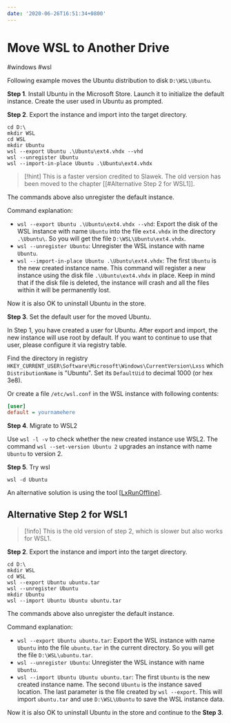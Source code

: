 ```yaml
---
date: '2020-06-26T16:51:34+0800'
---
```


# Move WSL to Another Drive

#windows #wsl

Following example moves the Ubuntu distribution to disk `D:\WSL\Ubuntu`.

<!--more-->

**Step 1**. Install Ubuntu in the Microsoft Store. Launch it to initialize the default instance. Create the user used in Ubuntu as prompted.

**Step 2**. Export the instance and import into the target directory.

```
cd D:\
mkdir WSL
cd WSL
mkdir Ubuntu
wsl --export Ubuntu .\Ubuntu\ext4.vhdx --vhd
wsl --unregister Ubuntu
wsl --import-in-place Ubuntu .\Ubuntu\ext4.vhdx
```

> [!hint]
> This is a faster version credited to Slawek. The old version has been moved to the chapter [[#Alternative Step 2 for WSL1]].

The commands above also unregister the default instance.

Command explanation:

- `wsl --export Ubuntu .\Ubuntu\ext4.vhdx --vhd`: Export the disk of the WSL instance with name `Ubuntu` into the file `ext4.vhdx` in the directory `.\Ubuntu\`. So you will get the file `D:\WSL\Ubuntu\ext4.vhdx`.
- `wsl --unregister Ubuntu`: Unregister the WSL instance with name `Ubuntu`.
- `wsl --import-in-place Ubuntu .\Ubuntu\ext4.vhdx`: The first `Ubuntu` is the new created instance name. This command will register a new instance using the disk file `.\Ubuntu\ext4.vhdx` in place. Keep in mind that if the disk file is deleted, the instance will crash and all the files within it will be permanently lost.

Now it is also OK to uninstall Ubuntu in the store.

**Step 3**. Set the default user for the moved Ubuntu.

In Step 1, you have created a user for Ubuntu. After export and import, the new instance will use root by default. If you want to continue to use that user, please configure it via registry table.

Find the directory in registry `HKEY_CURRENT_USER\Software\Microsoft\Windows\CurrentVersion\Lxss` which `DistributionName` is "Ubuntu". Set its `DefaultUid` to decimal 1000 (or hex 3e8).

Or create a file `/etc/wsl.conf` in the WSL instance with following contents:

```ini
[user]
default = yournamehere
```

**Step 4**. Migrate to WSL2

Use `wsl -l -v` to check whether the new created instance use WSL2. The command `wsl --set-version Ubuntu 2` upgrades an instance with name `Ubuntu` to version 2.

**Step 5**. Try wsl

```
wsl -d Ubuntu
```

An alternative solution is using the tool [[LxRunOffline]].

## Alternative Step 2 for WSL1

> [!info]
> This is the old version of step 2, which is slower but also works for WSL1.

**Step 2**. Export the instance and import into the target directory.

```
cd D:\
mkdir WSL
cd WSL
wsl --export Ubuntu ubuntu.tar
wsl --unregister Ubuntu
mkdir Ubuntu
wsl --import Ubuntu Ubuntu ubuntu.tar
```

The commands above also unregister the default instance.

Command explanation:

- `wsl --export Ubuntu ubuntu.tar`: Export the WSL instance with name `Ubuntu` into the file `ubuntu.tar` in the current directory. So you will get the file `D:\WSL\ubuntu.tar`.
- `wsl --unregister Ubuntu`: Unregister the WSL instance with name `Ubuntu`.
- `wsl --import Ubuntu Ubuntu ubuntu.tar`: The first `Ubuntu` is the new created instance name. The second `Ubuntu` is the instance saved location. The last parameter is the file created by `wsl --export`. This will import `ubuntu.tar` and use `D:\WSL\Ubuntu` to save the WSL instance data.

Now it is also OK to uninstall Ubuntu in the store and continue to the **Step 3**.

[LxRunOffline]: https://kb.iany.me/para/lets/w/Windows/LxRunOffline

